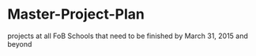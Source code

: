 # Master-Project-Plan
projects at all FoB Schools that need to be finished by March 31, 2015 and beyond
